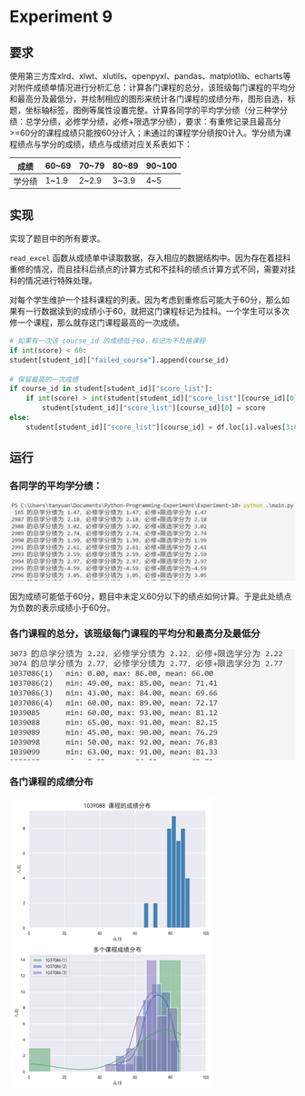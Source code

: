 # Experiment 9

## 要求

使用第三方库xlrd、xlwt、xlutils、openpyxl、pandas、matplotlib、echarts等对附件成绩单情况进行分析汇总：计算各门课程的总分，该班级每门课程的平均分和最高分及最低分，并绘制相应的图形来统计各门课程的成绩分布，图形自选，标题，坐标轴标签，图例等属性设置完整。计算各同学的平均学分绩（分三种学分绩：总学分绩，必修学分绩，必修+限选学分绩），要求：有重修记录且最高分>=60分的课程成绩只能按60分计入；未通过的课程学分绩按0计入。学分绩为课程绩点与学分的成绩，绩点与成绩对应关系表如下：

| 成绩   | 60~69 | 70~79 | 80~89 | 90~100 |
| ------ | ----- | ----- | ----- | ------ |
| 学分绩 | 1~1.9 | 2~2.9 | 3~3.9 | 4~5    |

## 实现

实现了题目中的所有要求。

`read_excel` 函数从成绩单中读取数据，存入相应的数据结构中。因为存在着挂科重修的情况，而且挂科后绩点的计算方式和不挂科的绩点计算方式不同，需要对挂科的情况进行特殊处理。

对每个学生维护一个挂科课程的列表。因为考虑到重修后可能大于60分，那么如果有一行数据读到的成绩小于60，就把这门课程标记为挂科。一个学生可以多次修一个课程，那么就存这门课程最高的一次成绩。

```python
# 如果有一次该 course_id 的成绩低于60，标记为不及格课程
if int(score) < 60:
student[student_id]["failed_course"].append(course_id)

# 保留最高的一次成绩
if course_id in student[student_id]["score_list"]:
    if int(score) > int(student[student_id]["score_list"][course_id][0]):
		student[student_id]["score_list"][course_id][0] = score
else:
	student[student_id]["score_list"][course_id] = df.loc[i].values[3:6]
```

## 运行

### 各同学的平均学分绩：

![image-20220108131221234](images/image-20220108131221234.png)

因为成绩可能低于60分，题目中未定义60分以下的绩点如何计算。于是此处绩点为负数的表示成绩小于60分。

### 各门课程的总分，该班级每门课程的平均分和最高分及最低分

![image-20220108131413220](images/image-20220108131413220.png)

### 各门课程的成绩分布

<img src="images/image-20220108131729737.png" alt="image-20220108131729737" style="zoom:50%;" />
